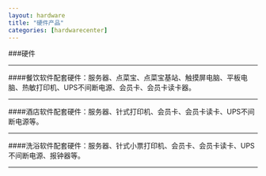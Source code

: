 ```yaml
---
layout: hardware
title: "硬件产品"
categories: [hardwarecenter]
---
```

###硬件 
<hr/>
####餐饮软件配套硬件：服务器、点菜宝、点菜宝基站、触摸屏电脑、平板电脑、热敏打印机、UPS不间断电源、会员卡、会员卡读卡器。
<hr/>
####酒店软件配套硬件：服务器、针式打印机、会员卡、会员卡读卡、UPS不间断电源等。
<hr/>
####洗浴软件配套硬件：服务器、针式小票打印机、会员卡、会员卡读卡、UPS不间断电源、报钟器等。
<hr/>
